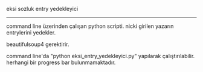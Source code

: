 eksi sozluk entry yedekleyici

-----------------------------------

command line üzerinden çalışan python scripti.
nicki girilen yazarın entrylerini yedekler.

beautifulsoup4 gerektirir.

command line'da "python eksi_entry_yedekleyici.py" yapılarak çalıştırılabilir.
herhangi bir progress bar bulunmamaktadır.